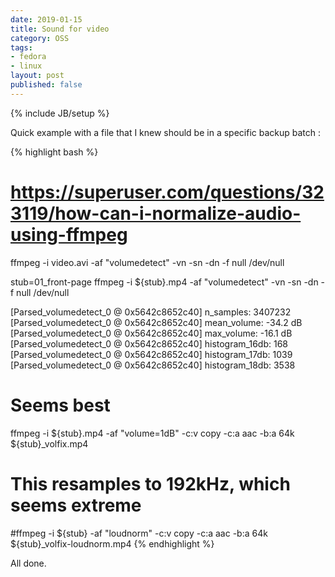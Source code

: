 ```yaml
---
date: 2019-01-15
title: Sound for video
category: OSS
tags:
- fedora
- linux
layout: post
published: false
---
```

{% include JB/setup %}





Quick example with a file that I knew should be in a specific backup batch :

{% highlight bash %}

# https://superuser.com/questions/323119/how-can-i-normalize-audio-using-ffmpeg

ffmpeg -i video.avi -af "volumedetect" -vn -sn -dn -f null /dev/null

stub=01_front-page
ffmpeg -i ${stub}.mp4 -af "volumedetect" -vn -sn -dn -f null /dev/null

[Parsed_volumedetect_0 @ 0x5642c8652c40] n_samples: 3407232
[Parsed_volumedetect_0 @ 0x5642c8652c40] mean_volume: -34.2 dB
[Parsed_volumedetect_0 @ 0x5642c8652c40] max_volume: -16.1 dB
[Parsed_volumedetect_0 @ 0x5642c8652c40] histogram_16db: 168
[Parsed_volumedetect_0 @ 0x5642c8652c40] histogram_17db: 1039
[Parsed_volumedetect_0 @ 0x5642c8652c40] histogram_18db: 3538

# Seems best
ffmpeg -i ${stub}.mp4 -af "volume=1dB" -c:v copy -c:a aac -b:a 64k ${stub}_volfix.mp4 

# This resamples to 192kHz, which seems extreme
#ffmpeg -i ${stub} -af "loudnorm" -c:v copy -c:a aac -b:a 64k ${stub}_volfix-loudnorm.mp4 
{% endhighlight %}


All done.


